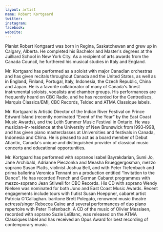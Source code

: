 ```yaml
---
layout: artist
name: Robert Kortgaard
twitter:
instagram:
facebook:
website:
---
```


Pianist Robert Kortgaard was born in Regina, Saskatchewan and grew up in Calgary, Alberta. He completed his Bachelor and Master's degrees at the Juilliard School in New York City. As a recipient of arts awards from the Canada Council, he furthered his musical studies in Italy and England.

Mr. Kortgaard has performed as a soloist with major Canadian orchestras and has given recitals throughout Canada and the United States, as well as in England, Finland, Portugal, Italy, Indonesia, the Czech Republic, China and Japan. He is a favorite collaborator of many of Canada's finest instrumental soloists, vocalists and chamber groups. His performances are frequently heard on CBC Radio, and he has recorded for the Centrediscs, Marquis Classics/EMI, CBC Records, Teldec and ATMA Classique labels.

Mr. Kortgaard is Artistic Director of the Indian River Festival on Prince Edward Island (recently nominated “Event of the Year” by the East Coast Music Awards), and the Leith Summer Music Festival in Ontario. He was musician-in-residence at the University of New Brunswick from l993-l998, and has given piano masterclasses at Universities and festivals in Canada, Indonesia and China. He is pleased to act as a board member of Debut Atlantic, Canada's unique and distinguished provider of classical music concerts and educational opportunities.

Mr. Kortgaard has performed with sopranos Isabel Bayrakdarian, Sumi Jo, Jane Archibald, Adrianne Pieczonka and Measha Brueggergosman, mezzo soprano Susan Platts, violinist Joshua Bell, and with Peter Tiefenbach and prima ballerina Veronica Tennant on a production entitled “Invitation to the Dance”. He has recorded French and German Cabaret programmes with mezzo-soprano Jean Stilwell for CBC Records. His CD with soprano Wendy Nielsen was nominated for both Juno and East Coast Music Awards. Recent engagements include tours with flutist Susan Hoeppner, cabaret artist Patricia O'Callaghan. baritone Brett Polegato, renowned music theatre actress/singer Rebecca Caine and several performances of duo piano repertoire with Peter Tiefenbach. A CD of the music of Olivier Messiaen, recorded with soprano Suzie LeBlanc, was released on the ATMA Classiques label and has received an Opus Award for best recording of contemporary music.